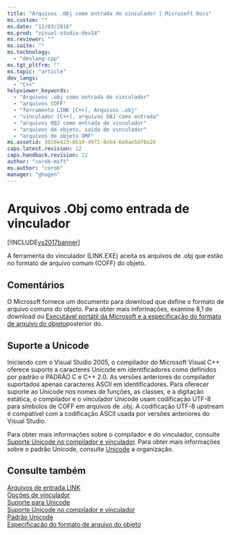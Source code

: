 ```yaml
---
title: "Arquivos .Obj como entrada de vinculador | Microsoft Docs"
ms.custom: ""
ms.date: "12/03/2016"
ms.prod: "visual-studio-dev14"
ms.reviewer: ""
ms.suite: ""
ms.technology: 
  - "devlang-cpp"
ms.tgt_pltfrm: ""
ms.topic: "article"
dev_langs: 
  - "C++"
helpviewer_keywords: 
  - "Arquivos .obj como entrada de vinculador"
  - "arquivos COFF"
  - "ferramenta LINK [C++], Arquivos .obj"
  - "vinculador [C++], arquivos OBJ como entrada"
  - "arquivos OBJ como entrada de vinculador"
  - "arquivos de objeto, saída de vinculador"
  - "arquivos de objeto OMF"
ms.assetid: 3028e423-8b10-4972-8eb4-6e9ae58f0a26
caps.latest.revision: 12
caps.handback.revision: 12
author: "corob-msft"
ms.author: "corob"
manager: "ghogen"
---
```

# Arquivos .Obj como entrada de vinculador
[!INCLUDE[vs2017banner](../../assembler/inline/includes/vs2017banner.md)]

A ferramenta do vinculador \(LINK.EXE\) aceita os arquivos de .obj que estão no formato de arquivo comum \(COFF\) do objeto.  
  
## Comentários  
 O Microsoft fornece um documento para download que define o formato de arquivo comuns do objeto.  Para obter mais informações, examine 8,1 de download ou [Executável portátil da Microsoft e a especificação do formato de arquivo do objeto](http://go.microsoft.com/fwlink/?LinkId=93292)posterior do.  
  
## Suporte a Unicode  
 Iniciando com o Visual Studio 2005, o compilador do Microsoft Visual C\+\+ oferece suporte a caracteres Unicode em identificadores como definidos por padrão o PADRÃO C e C\+\+ 2.0.  As versões anteriores do compilador suportados apenas caracteres ASCII em identificadores.  Para oferecer suporte ao Unicode nos nomes de funções, as classes, e a digitação estática, o compilador e o vinculador Unicode usam codificação UTF\-8 para símbolos de COFF em arquivos de .obj.  A codificação UTF\-8 upstream é compatível com a codificação ASCII usada por versões anteriores do Visual Studio.  
  
 Para obter mais informações sobre o compilador e do vinculador, consulte [Suporte Unicode no compilador e vinculador](../../build/reference/unicode-support-in-the-compiler-and-linker.md).  Para obter mais informações sobre o padrão Unicode, consulte [Unicode](http://go.microsoft.com/fwlink/?LinkId=37123) a organização.  
  
## Consulte também  
 [Arquivos de entrada LINK](../../build/reference/link-input-files.md)   
 [Opções de vinculador](../../build/reference/linker-options.md)   
 [Suporte para Unicode](../../text/support-for-unicode.md)   
 [Suporte Unicode no compilador e vinculador](../../build/reference/unicode-support-in-the-compiler-and-linker.md)   
 [Padrão Unicode](http://go.microsoft.com/fwlink/?LinkId=37123)   
 [Especificação do formato de arquivo do objeto](http://go.microsoft.com/fwlink/?LinkId=93292)